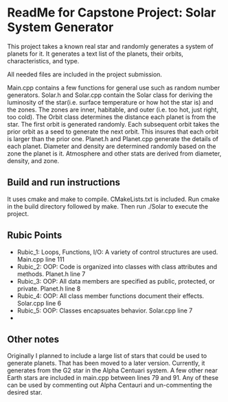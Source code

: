 # ReadMe for Capstone Project: Solar System Generator

This project takes a known real star and randomly generates a system of planets for it.
It generates a text list of the planets, their orbits, characteristics, and type.

All needed files are included in the project submission.

Main.cpp contains a few functions for general use such as random number generators. 
Solar.h and Solar.cpp contain the Solar class for deriving the luminosity of the star(i.e. surface temperature or how hot the star is) and the zones. The zones are inner, habitable, and outer (i.e. too hot, just right, too cold). The Orbit class determines the distance each planet is from the star. The first orbit is generated randomly. Each subsequent orbit takes the prior orbit as a seed to generate the next orbit. This insures that each orbit is larger than the prior one.
Planet.h and Planet.cpp generate the details of each planet. Diameter and density are determined randomly based on the zone the planet is it. Atmosphere and other stats are derived from diameter, density, and zone. 
  
 
  

## Build and run instructions
It uses cmake and make to compile. CMakeLists.txt is included. Run cmake in the build directory followed by make.
     Then run ./Solar to execute the project.
  

## Rubic Points
* Rubic_1: Loops, Functions, I/O: A variety of control structures are used. Main.cpp line 111
* Rubic_2: OOP: Code is organized into classes with class attributes and methods. Planet.h line 7
* Rubic_3: OOP: All data members are specified as public, protected, or private. Planet.h line 8
* Rubic_4: OOP: All class member functions document their effects. Solar.cpp line 6
* Rubic_5: OOP: Classes encapsuates behavior. Solar.cpp line 7
* 
## Other notes
Originally I planned to include a large list of stars that could be used to generate planets. That has been moved to a later version. Currently, it generates from the G2 star in the Alpha Centuari system. A few other near Earth stars are included in main.cpp between lines 79 and 91. Any of these can be used by commenting out Alpha Centauri and un-commenting the desired star. 



